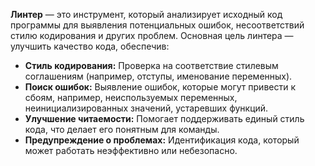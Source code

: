 **Линтер** — это инструмент, который анализирует исходный код программы для выявления потенциальных ошибок, несоответствий стилю кодирования и других проблем. Основная цель линтера — улучшить качество кода, обеспечив:

- **Стиль кодирования:** Проверка на соответствие стилевым соглашениям (например, отступы, именование переменных).
- **Поиск ошибок:** Выявление ошибок, которые могут привести к сбоям, например, неиспользуемых переменных, неинициализированных значений, устаревших функций.
- **Улучшение читаемости:** Помогает поддерживать единый стиль кода, что делает его понятным для команды.
- **Предупреждение о проблемах:** Идентификация кода, который может работать неэффективно или небезопасно.